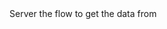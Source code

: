 <function name="GetAvgChoke" parent="CNetChan" type="classfunc">
	<description>
		<added version="0.7"></added>
	</description>
	<realm>Server</realm>
	<args>
		<arg name="flow" type="number">the flow to get the data from</arg>
	</args>
	<rets>
		<ret name="choke" type="number"></ret>
	</rets>
</function>